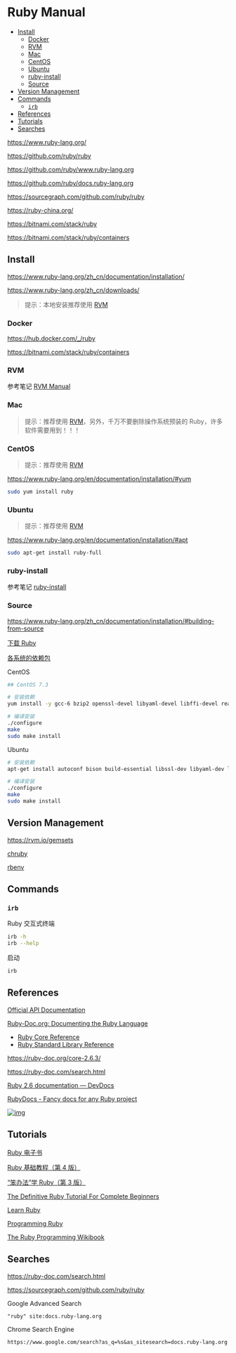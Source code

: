 <!-- omit in toc -->
# Ruby Manual

- [Install](#install)
  - [Docker](#docker)
  - [RVM](#rvm)
  - [Mac](#mac)
  - [CentOS](#centos)
  - [Ubuntu](#ubuntu)
  - [ruby-install](#ruby-install)
  - [Source](#source)
- [Version Management](#version-management)
- [Commands](#commands)
  - [`irb`](#irb)
- [References](#references)
- [Tutorials](#tutorials)
- [Searches](#searches)

<https://www.ruby-lang.org/>

<https://github.com/ruby/ruby>

<https://github.com/ruby/www.ruby-lang.org>

<https://github.com/ruby/docs.ruby-lang.org>

<https://sourcegraph.com/github.com/ruby/ruby>

<https://ruby-china.org/>

<https://bitnami.com/stack/ruby>

<https://bitnami.com/stack/ruby/containers>

<!-- #ruby-install -->
## Install

<https://www.ruby-lang.org/zh_cn/documentation/installation/>

<https://www.ruby-lang.org/zh_cn/downloads/>

> 提示：本地安装推荐使用 [RVM](#rvm)

<!-- #ruby-docker -->
### Docker

<https://hub.docker.com/_/ruby>

<https://bitnami.com/stack/ruby/containers>

### RVM

参考笔记 [RVM Manual](rvm-manual.md)

### Mac

> 提示：推荐使用 [RVM](#rvm)，另外，千万不要删除操作系统预装的 Ruby，许多软件需要用到！！！

### CentOS

> 提示：推荐使用 [RVM](#rvm)

<https://www.ruby-lang.org/en/documentation/installation/#yum>

```bash
sudo yum install ruby
```

### Ubuntu

> 提示：推荐使用 [RVM](#rvm)

<https://www.ruby-lang.org/en/documentation/installation/#apt>

```bash
sudo apt-get install ruby-full
```

### ruby-install

参考笔记 [ruby-install](ruby-install.md)

### Source

<https://www.ruby-lang.org/zh_cn/documentation/installation/#building-from-source>

[下载 Ruby](https://www.ruby-lang.org/zh_cn/downloads/)

[各系统的依赖包](https://github.com/rbenv/ruby-build/wiki#suggested-build-environment)

CentOS

```bash
## CentOS 7.3

# 安装依赖
yum install -y gcc-6 bzip2 openssl-devel libyaml-devel libffi-devel readline-devel zlib-devel gdbm-devel ncurses-devel

# 编译安装
./configure
make
sudo make install
```

Ubuntu

```bash
# 安装依赖
apt-get install autoconf bison build-essential libssl-dev libyaml-dev libreadline6-dev zlib1g-dev libncurses5-dev libffi-dev libgdbm5 libgdbm-dev

# 编译安装
./configure
make
sudo make install
```

## Version Management

<https://rvm.io/gemsets>

[chruby](https://github.com/postmodern/chruby)

[rbenv](rbenv-manual.md)

<!-- #ruby-cmd -->
## Commands

### `irb`

Ruby 交互式终端

```bash
irb -h
irb --help
```

启动

```bash
irb
```
<!-- #ruby-ref #ruby-api -->
## References

[Official API Documentation](https://docs.ruby-lang.org/en/)

[Ruby-Doc.org: Documenting the Ruby Language](https://ruby-doc.org/)

- [Ruby Core Reference](http://www.ruby-doc.org/core)
- [Ruby Standard Library Reference](http://www.ruby-doc.org/stdlib)

<https://ruby-doc.org/core-2.6.3/>

<https://ruby-doc.com/search.html>

[Ruby 2.6 documentation — DevDocs](https://devdocs.io/ruby~2.6/)

[RubyDocs - Fancy docs for any Ruby project](https://rubydocs.org/)

[![img](https://gitee.com/mrhuangyuhui/images/raw/master/ruby/ruby-docs-1.png)](http://www.ruby-doc.org/core)

<!-- #ruby-tutorial -->
## Tutorials

[Ruby 电子书](http://mrhuangyuhui.gitee.io/ruby-books/)

[Ruby 基础教程（第 4 版）](/tutorials/ruby/ruby-programming-4/README.md)

[“笨办法”学 Ruby（第 3 版）](/tutorials/ruby/learn-ruby-the-hard-way-3/README.md)

[The Definitive Ruby Tutorial For Complete Beginners](https://www.rubyguides.com/ruby-tutorial/)

[Learn Ruby](https://www.tutorialspoint.com/ruby/index.htm)

[Programming Ruby](http://www.ruby-doc.org/docs/ProgrammingRuby/)

[The Ruby Programming Wikibook](http://en.wikibooks.org/wiki/Ruby_programming_language)

## Searches

<https://ruby-doc.com/search.html>

<https://sourcegraph.com/github.com/ruby/ruby>

Google Advanced Search

```
"ruby" site:docs.ruby-lang.org
```

Chrome Search Engine

```
https://www.google.com/search?as_q=%s&as_sitesearch=docs.ruby-lang.org
```
